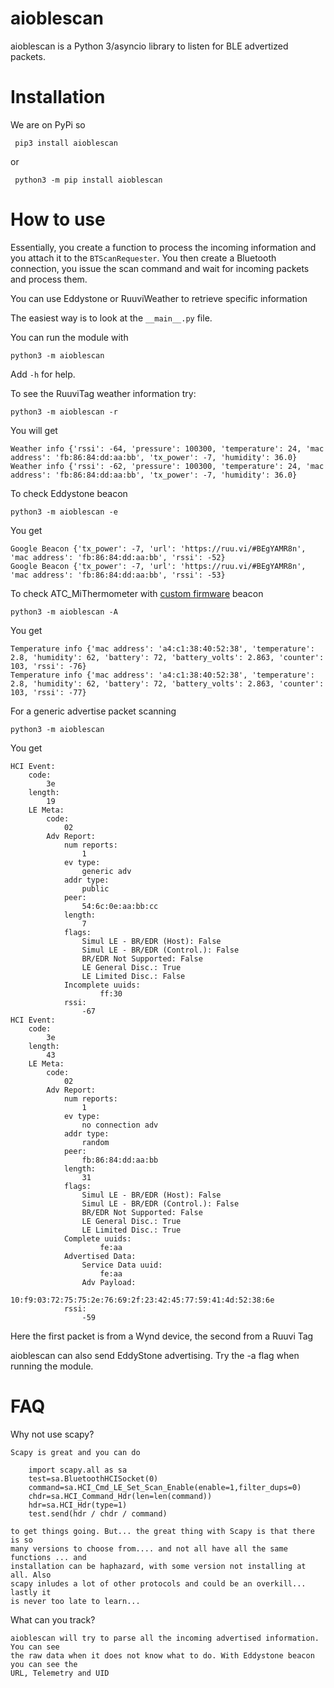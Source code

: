 # aioblescan

aioblescan is a Python 3/asyncio library to listen for BLE advertized packets.


# Installation

We are on PyPi so

     pip3 install aioblescan
or

     python3 -m pip install aioblescan



# How to use

Essentially, you create a function to process the incoming
information and you attach it to the `BTScanRequester`. You then create a Bluetooth
connection, you issue the scan command and wait for incoming packets and process them.

You can use Eddystone or RuuviWeather to retrieve specific information


The easiest way is to look at the `__main__.py` file.

You can run the module with

    python3 -m aioblescan

Add `-h` for help.

To see the RuuviTag weather information try:

    python3 -m aioblescan -r

You will get

    Weather info {'rssi': -64, 'pressure': 100300, 'temperature': 24, 'mac address': 'fb:86:84:dd:aa:bb', 'tx_power': -7, 'humidity': 36.0}
    Weather info {'rssi': -62, 'pressure': 100300, 'temperature': 24, 'mac address': 'fb:86:84:dd:aa:bb', 'tx_power': -7, 'humidity': 36.0}

To check Eddystone beacon

    python3 -m aioblescan -e

You get

    Google Beacon {'tx_power': -7, 'url': 'https://ruu.vi/#BEgYAMR8n', 'mac address': 'fb:86:84:dd:aa:bb', 'rssi': -52}
    Google Beacon {'tx_power': -7, 'url': 'https://ruu.vi/#BEgYAMR8n', 'mac address': 'fb:86:84:dd:aa:bb', 'rssi': -53}

To check ATC_MiThermometer with [custom firmware](github.com/atc1441/ATC_MiThermometer) beacon

    python3 -m aioblescan -A

You get

    Temperature info {'mac address': 'a4:c1:38:40:52:38', 'temperature': 2.8, 'humidity': 62, 'battery': 72, 'battery_volts': 2.863, 'counter': 103, 'rssi': -76}
    Temperature info {'mac address': 'a4:c1:38:40:52:38', 'temperature': 2.8, 'humidity': 62, 'battery': 72, 'battery_volts': 2.863, 'counter': 103, 'rssi': -77}

For a generic advertise packet scanning

    python3 -m aioblescan

You get

    HCI Event:
        code:
            3e
        length:
            19
        LE Meta:
            code:
                02
            Adv Report:
                num reports:
                    1
                ev type:
                    generic adv
                addr type:
                    public
                peer:
                    54:6c:0e:aa:bb:cc
                length:
                    7
                flags:
                    Simul LE - BR/EDR (Host): False
                    Simul LE - BR/EDR (Control.): False
                    BR/EDR Not Supported: False
                    LE General Disc.: True
                    LE Limited Disc.: False
                Incomplete uuids:
                        ff:30
                rssi:
                    -67
    HCI Event:
        code:
            3e
        length:
            43
        LE Meta:
            code:
                02
            Adv Report:
                num reports:
                    1
                ev type:
                    no connection adv
                addr type:
                    random
                peer:
                    fb:86:84:dd:aa:bb
                length:
                    31
                flags:
                    Simul LE - BR/EDR (Host): False
                    Simul LE - BR/EDR (Control.): False
                    BR/EDR Not Supported: False
                    LE General Disc.: True
                    LE Limited Disc.: True
                Complete uuids:
                        fe:aa
                Advertised Data:
                    Service Data uuid:
                        fe:aa
                    Adv Payload:
                        10:f9:03:72:75:75:2e:76:69:2f:23:42:45:77:59:41:4d:52:38:6e
                rssi:
                    -59

Here the first packet is from a Wynd device, the second from a Ruuvi Tag


aioblescan can also send EddyStone advertising. Try the -a flag when running the module.


# FAQ

Why not use scapy?

    Scapy is great and you can do

        import scapy.all as sa
        test=sa.BluetoothHCISocket(0)
        command=sa.HCI_Cmd_LE_Set_Scan_Enable(enable=1,filter_dups=0)
        chdr=sa.HCI_Command_Hdr(len=len(command))
        hdr=sa.HCI_Hdr(type=1)
        test.send(hdr / chdr / command)

    to get things going. But... the great thing with Scapy is that there is so
    many versions to choose from.... and not all have all the same functions ... and
    installation can be haphazard, with some version not installing at all. Also
    scapy inludes a lot of other protocols and could be an overkill... lastly it
    is never too late to learn...

What can you track?

    aioblescan will try to parse all the incoming advertised information. You can see
    the raw data when it does not know what to do. With Eddystone beacon you can see the
    URL, Telemetry and UID
